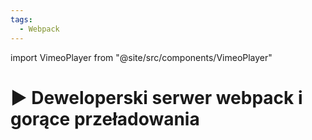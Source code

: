 ```yaml
---
tags:
  - Webpack
---
```


import VimeoPlayer from "@site/src/components/VimeoPlayer"

# ▶️ Deweloperski serwer webpack i gorące przeładowania

<VimeoPlayer videoId="322230444" />
